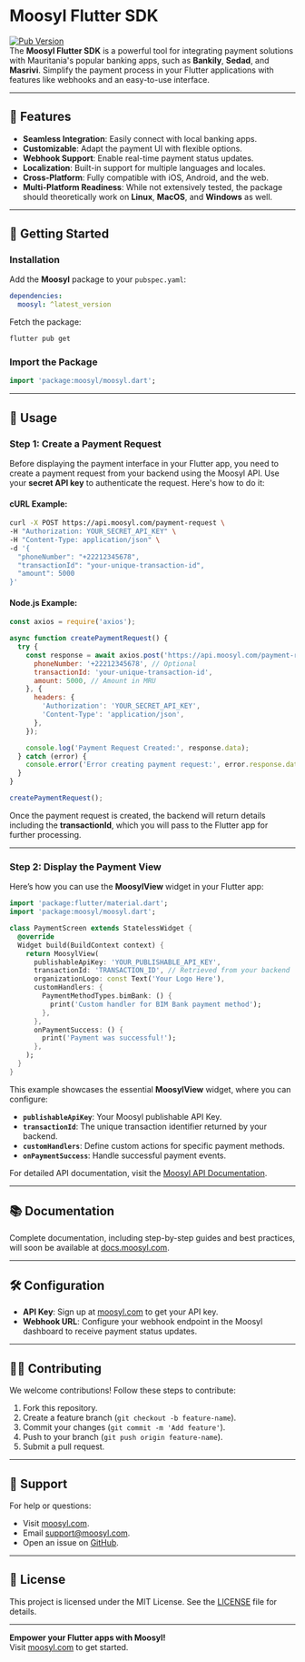# Moosyl Flutter SDK

[![Pub Version](https://img.shields.io/pub/v/moosyl.svg)](https://pub.dev/packages/moosyl)  
The **Moosyl Flutter SDK** is a powerful tool for integrating payment solutions with Mauritania's popular banking apps, such as **Bankily**, **Sedad**, and **Masrivi**. Simplify the payment process in your Flutter applications with features like webhooks and an easy-to-use interface.

---

## 🌟 Features

- **Seamless Integration**: Easily connect with local banking apps.
- **Customizable**: Adapt the payment UI with flexible options.
- **Webhook Support**: Enable real-time payment status updates.
- **Localization**: Built-in support for multiple languages and locales.
- **Cross-Platform**: Fully compatible with iOS, Android, and the web.
- **Multi-Platform Readiness**: While not extensively tested, the package should theoretically work on **Linux**, **MacOS**, and **Windows** as well.

---

## 🚀 Getting Started

### Installation

Add the **Moosyl** package to your `pubspec.yaml`:

```yaml
dependencies:
  moosyl: ^latest_version
```

Fetch the package:

```bash
flutter pub get
```

### Import the Package

```dart
import 'package:moosyl/moosyl.dart';
```

---

## 📘 Usage

### Step 1: Create a Payment Request

Before displaying the payment interface in your Flutter app, you need to create a payment request from your backend using the Moosyl API. Use your **secret API key** to authenticate the request. Here's how to do it:

#### cURL Example:

```bash
curl -X POST https://api.moosyl.com/payment-request \
-H "Authorization: YOUR_SECRET_API_KEY" \
-H "Content-Type: application/json" \
-d '{
  "phoneNumber": "+22212345678",
  "transactionId": "your-unique-transaction-id",
  "amount": 5000
}'
```

#### Node.js Example:

```javascript
const axios = require('axios');

async function createPaymentRequest() {
  try {
    const response = await axios.post('https://api.moosyl.com/payment-request', {
      phoneNumber: '+22212345678', // Optional
      transactionId: 'your-unique-transaction-id',
      amount: 5000, // Amount in MRU
    }, {
      headers: {
        'Authorization': 'YOUR_SECRET_API_KEY',
        'Content-Type': 'application/json',
      },
    });

    console.log('Payment Request Created:', response.data);
  } catch (error) {
    console.error('Error creating payment request:', error.response.data);
  }
}

createPaymentRequest();
```

Once the payment request is created, the backend will return details including the **transactionId**, which you will pass to the Flutter app for further processing.

---

### Step 2: Display the Payment View

Here’s how you can use the **MoosylView** widget in your Flutter app:

```dart
import 'package:flutter/material.dart';
import 'package:moosyl/moosyl.dart';

class PaymentScreen extends StatelessWidget {
  @override
  Widget build(BuildContext context) {
    return MoosylView(
      publishableApiKey: 'YOUR_PUBLISHABLE_API_KEY',
      transactionId: 'TRANSACTION_ID', // Retrieved from your backend
      organizationLogo: const Text('Your Logo Here'),
      customHandlers: {
        PaymentMethodTypes.bimBank: () {
          print('Custom handler for BIM Bank payment method');
        },
      },
      onPaymentSuccess: () {
        print('Payment was successful!');
      },
    );
  }
}
```

This example showcases the essential **MoosylView** widget, where you can configure:

- **`publishableApiKey`**: Your Moosyl publishable API Key.
- **`transactionId`**: The unique transaction identifier returned by your backend.
- **`customHandlers`**: Define custom actions for specific payment methods.
- **`onPaymentSuccess`**: Handle successful payment events.

For detailed API documentation, visit the [Moosyl API Documentation](https://pub.dev/documentation/moosyl/latest/moosyl/moosyl-library.html).

---

## 📚 Documentation

Complete documentation, including step-by-step guides and best practices, will soon be available at [docs.moosyl.com](https://docs.moosyl.com).

---

## 🛠️ Configuration

- **API Key**: Sign up at [moosyl.com](https://moosyl.com) to get your API key.
- **Webhook URL**: Configure your webhook endpoint in the Moosyl dashboard to receive payment status updates.

---

## 🧑‍💻 Contributing

We welcome contributions! Follow these steps to contribute:

1. Fork this repository.  
2. Create a feature branch (`git checkout -b feature-name`).  
3. Commit your changes (`git commit -m 'Add feature'`).  
4. Push to your branch (`git push origin feature-name`).  
5. Submit a pull request.  

---

## 🤝 Support

For help or questions:

- Visit [moosyl.com](https://moosyl.com).  
- Email support@moosyl.com.  
- Open an issue on [GitHub](https://github.com/moosyl/flutter-sdk).

---

## 📜 License

This project is licensed under the MIT License. See the [LICENSE](LICENSE) file for details.

---

**Empower your Flutter apps with Moosyl!**  
Visit [moosyl.com](https://moosyl.com) to get started.
